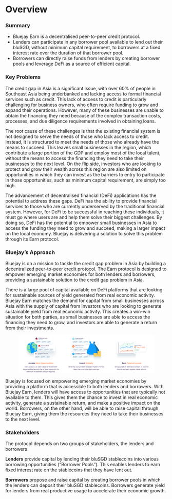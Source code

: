 # Overview

### Summary

* Bluejay Earn is a decentralised peer-to-peer credit protocol.
* Lenders can participate in any borrower pool available to lend out their bluSGD, without minimum capital requirement, to borrowers at a fixed interest rate over the duration of that borrower pool.
* Borrowers can directly raise funds from lenders by creating borrower pools and leverage DeFi as a source of efficient capital.

### Key Problems

The credit gap in Asia is a significant issue, with over 60% of people in Southeast Asia being underbanked and lacking access to formal financial services such as credit. This lack of access to credit is particularly challenging for business owners, who often require funding to grow and expand their operations. However, many of these businesses are unable to obtain the financing they need because of the complex transaction costs, processes, and due diligence requirements involved in obtaining loans.

The root cause of these challenges is that the existing financial system is not designed to serve the needs of those who lack access to credit. Instead, it is structured to meet the needs of those who already have the means to succeed. This leaves small businesses in the region, which contribute a large portion of the GDP and employ most of the local talent, without the means to access the financing they need to take their businesses to the next level. On the flip side, investors who are looking to protect and grow their wealth across this region are also limited on opportunities in which they can invest as the barriers to entry to participate in those opportunities, such as minimum capital requirement, are simply too high.

The advancement of decentralised financial (DeFi) applications has the potential to address these gaps. DeFi has the ability to provide financial services to those who are currently underserved by the traditional financial system. However, for DeFi to be successful in reaching these individuals, it must go where users are and help them solve their biggest challenges. By doing so, DeFi has the potential to empower small businesses in Asia to access the funding they need to grow and succeed, making a larger impact on the local economy. Bluejay is delivering a solution to solve this problem through its Earn protocol.

### Bluejay’s Approach

Bluejay is on a mission to tackle the credit gap problem in Asia by building a decentralized peer-to-peer credit protocol. The Earn protocol is designed to empower emerging market economies for both lenders and borrowers, providing a sustainable solution to the credit gap problem in Asia.

There is a large pool of capital available on DeFi platforms that are looking for sustainable sources of yield generated from real economic activity. Bluejay Earn matches the demand for capital from small businesses across Asia with the supply of capital from investors who are looking to generate sustainable yield from real economic activity. This creates a win-win situation for both parties, as small businesses are able to access the financing they need to grow, and investors are able to generate a return from their investments.

<figure><img src="../.gitbook/assets/Frame 48098955.jpg" alt=""><figcaption></figcaption></figure>

Bluejay is focused on empowering emerging market economies by providing a platform that is accessible to both lenders and borrowers. With Bluejay Earn, lenders will have access to opportunities that are typically not available to them. This gives them the chance to invest in real economic activity, generate a sustainable return, and make a positive impact on the world. Borrowers, on the other hand, will be able to raise capital through Bluejay Earn, giving them the resources they need to take their businesses to the next level.

### Stakeholders

The protocol depends on two groups of stakeholders, the lenders and borrowers

**Lenders** provide capital by lending their bluSGD stablecoins into various borrowing opportunities (“Borrower Pools”). This enables lenders to earn fixed interest rate on the stablecoins that they have lent out.

**Borrowers** propose and raise capital by creating borrower pools in which the lenders can deposit their bluSGD stablecoins. Borrowers generate yield for lenders from real productive usage to accelerate their economic growth.
